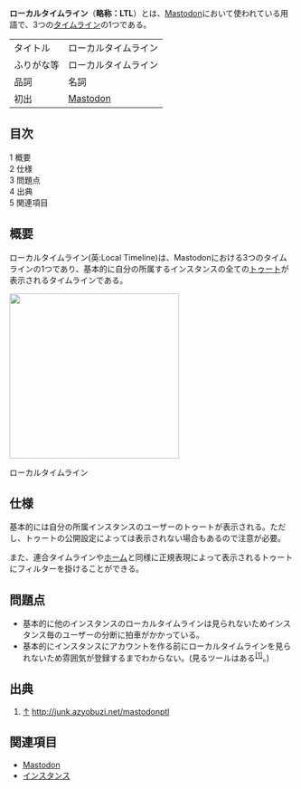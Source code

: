<div>

**ローカルタイムライン**（**略称：LTL**）とは、[Mastodon](/Mastodon "Mastodon")において使われている用語で、3つの[タイムライン](/%E3%82%BF%E3%82%A4%E3%83%A0%E3%83%A9%E3%82%A4%E3%83%B3 "タイムライン")の1つである。

|            |                                  |
|------------|----------------------------------|
| タイトル   | ローカルタイムライン             |
| ふりがな等 | ローカルタイムライン             |
| 品詞       | 名詞                             |
| 初出       | [Mastodon](/Mastodon "Mastodon") |

  

  

<div id="toc">

<div lang="ja" dir="ltr">

## 目次

</div>

-   [1 概要](#.E6.A6.82.E8.A6.81)
-   [2 仕様](#.E4.BB.95.E6.A7.98)
-   [3 問題点](#.E5.95.8F.E9.A1.8C.E7.82.B9)
-   [4 出典](#.E5.87.BA.E5.85.B8)
-   [5 関連項目](#.E9.96.A2.E9.80.A3.E9.A0.85.E7.9B.AE)

</div>

## 概要

ローカルタイムライン(英:Local Timeline)は、Mastodonにおける3つのタイムラインの1つであり、基本的に自分の所属するインスタンスの全ての[トゥート](/%E3%83%88%E3%82%A5%E3%83%BC%E3%83%88 "トゥート")が表示されるタイムラインである。

<div>

<div>

[<img src="/images/thumb/3/3d/%E3%82%B9%E3%82%AF%E3%83%AA%E3%83%BC%E3%83%B3%E3%82%B7%E3%83%A7%E3%83%83%E3%83%88_2017-04-16_12.09.03.png/300px-%E3%82%B9%E3%82%AF%E3%83%AA%E3%83%BC%E3%83%B3%E3%82%B7%E3%83%A7%E3%83%83%E3%83%88_2017-04-16_12.09.03.png" srcset="/images/thumb/3/3d/%E3%82%B9%E3%82%AF%E3%83%AA%E3%83%BC%E3%83%B3%E3%82%B7%E3%83%A7%E3%83%83%E3%83%88_2017-04-16_12.09.03.png/450px-%E3%82%B9%E3%82%AF%E3%83%AA%E3%83%BC%E3%83%B3%E3%82%B7%E3%83%A7%E3%83%83%E3%83%88_2017-04-16_12.09.03.png 1.5x, /images/thumb/3/3d/%E3%82%B9%E3%82%AF%E3%83%AA%E3%83%BC%E3%83%B3%E3%82%B7%E3%83%A7%E3%83%83%E3%83%88_2017-04-16_12.09.03.png/600px-%E3%82%B9%E3%82%AF%E3%83%AA%E3%83%BC%E3%83%B3%E3%82%B7%E3%83%A7%E3%83%83%E3%83%88_2017-04-16_12.09.03.png 2x" width="300" height="292" />](/%E3%83%95%E3%82%A1%E3%82%A4%E3%83%AB:%E3%82%B9%E3%82%AF%E3%83%AA%E3%83%BC%E3%83%B3%E3%82%B7%E3%83%A7%E3%83%83%E3%83%88_2017-04-16_12.09.03.png)

<div>

<div>

[](/%E3%83%95%E3%82%A1%E3%82%A4%E3%83%AB:%E3%82%B9%E3%82%AF%E3%83%AA%E3%83%BC%E3%83%B3%E3%82%B7%E3%83%A7%E3%83%83%E3%83%88_2017-04-16_12.09.03.png "拡大")

</div>

ローカルタイムライン

</div>

</div>

</div>

## 仕様

基本的には自分の所属インスタンスのユーザーのトゥートが表示される。ただし、トゥートの公開設定によっては表示されない場合もあるので注意が必要。

また、連合タイムラインや[ホーム](/%E3%83%9B%E3%83%BC%E3%83%A0 "ホーム")と同様に正規表現によって表示されるトゥートにフィルターを掛けることができる。

## 問題点

-   基本的に他のインスタンスのローカルタイムラインは見られないためインスタンス毎のユーザーの分断に拍車がかかっている。
-   基本的にインスタンスにアカウントを作る前にローカルタイムラインを見られないため雰囲気が登録するまでわからない。(見るツールはある<sup>[\[1\]](#cite_note-1)</sup>。)

## 出典

<div>

1.  <span id="cite_note-1">[↑](#cite_ref-1) <a href="http://junk.azyobuzi.net/mastodonptl" rel="nofollow">http://junk.azyobuzi.net/mastodonptl</a></span>

</div>

## 関連項目

-   [Mastodon](/Mastodon "Mastodon")
-   [インスタンス](/%E3%82%A4%E3%83%B3%E3%82%B9%E3%82%BF%E3%83%B3%E3%82%B9 "インスタンス")

</div>
